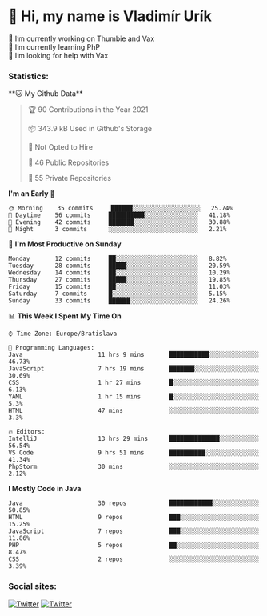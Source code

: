 <h1> 👋 Hi, my name is Vladimír Urík</h1>
<p>
 🔭 I’m currently working on Thumbie and Vax<br>
 🌱 I’m currently learning PhP<br>
 🤔 I’m looking for help with Vax<br>
</p>
<h3>Statistics:</h3>
<!--START_SECTION:waka-->
**🐱 My Github Data** 

> 🏆 90 Contributions in the Year 2021
 > 
> 📦 343.9 kB Used in Github's Storage 
 > 
> 🚫 Not Opted to Hire
 > 
> 📜 46 Public Repositories 
 > 
> 🔑 55 Private Repositories  
 > 
**I'm an Early 🐤** 

```text
🌞 Morning    35 commits     ██████░░░░░░░░░░░░░░░░░░░   25.74% 
🌆 Daytime    56 commits     ██████████░░░░░░░░░░░░░░░   41.18% 
🌃 Evening    42 commits     ███████░░░░░░░░░░░░░░░░░░   30.88% 
🌙 Night      3 commits      ░░░░░░░░░░░░░░░░░░░░░░░░░   2.21%

```
📅 **I'm Most Productive on Sunday** 

```text
Monday       12 commits     ██░░░░░░░░░░░░░░░░░░░░░░░   8.82% 
Tuesday      28 commits     █████░░░░░░░░░░░░░░░░░░░░   20.59% 
Wednesday    14 commits     ██░░░░░░░░░░░░░░░░░░░░░░░   10.29% 
Thursday     27 commits     █████░░░░░░░░░░░░░░░░░░░░   19.85% 
Friday       15 commits     ██░░░░░░░░░░░░░░░░░░░░░░░   11.03% 
Saturday     7 commits      █░░░░░░░░░░░░░░░░░░░░░░░░   5.15% 
Sunday       33 commits     ██████░░░░░░░░░░░░░░░░░░░   24.26%

```


📊 **This Week I Spent My Time On** 

```text
⌚︎ Time Zone: Europe/Bratislava

💬 Programming Languages: 
Java                     11 hrs 9 mins       ███████████░░░░░░░░░░░░░░   46.73% 
JavaScript               7 hrs 19 mins       ███████░░░░░░░░░░░░░░░░░░   30.69% 
CSS                      1 hr 27 mins        █░░░░░░░░░░░░░░░░░░░░░░░░   6.13% 
YAML                     1 hr 15 mins        █░░░░░░░░░░░░░░░░░░░░░░░░   5.3% 
HTML                     47 mins             ░░░░░░░░░░░░░░░░░░░░░░░░░   3.3%

🔥 Editors: 
IntelliJ                 13 hrs 29 mins      ██████████████░░░░░░░░░░░   56.54% 
VS Code                  9 hrs 51 mins       ██████████░░░░░░░░░░░░░░░   41.34% 
PhpStorm                 30 mins             ░░░░░░░░░░░░░░░░░░░░░░░░░   2.12%

```

**I Mostly Code in Java** 

```text
Java                     30 repos            ████████████░░░░░░░░░░░░░   50.85% 
HTML                     9 repos             ███░░░░░░░░░░░░░░░░░░░░░░   15.25% 
JavaScript               7 repos             ███░░░░░░░░░░░░░░░░░░░░░░   11.86% 
PHP                      5 repos             ██░░░░░░░░░░░░░░░░░░░░░░░   8.47% 
CSS                      2 repos             ░░░░░░░░░░░░░░░░░░░░░░░░░   3.39%

```



<!--END_SECTION:waka-->

<h3>Social sites:</h3>
<p><a href="https://twitter.com/GGGEDR" target="_blank"><img alt="Twitter" src="https://img.shields.io/badge/twitter-%231DA1F2.svg?&style=for-the-badge&logo=twitter&logoColor=white" /></a> <a href="https://www.reddit.com/user/GGGEDR" target="_blank"><img alt="Twitter" src="https://img.shields.io/badge/reddit-%23FE6262.svg?&style=for-the-badge&logo=reddit&logoColor=white" /></a>
</p>
